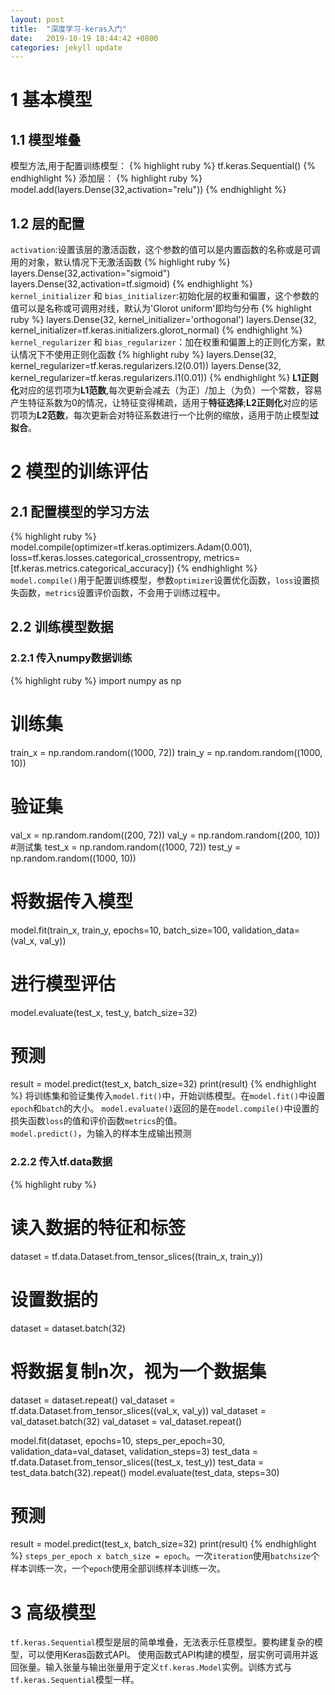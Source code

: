 ```yaml
---
layout: post
title:  "深度学习-keras入门"
date:   2019-10-19 18:44:42 +0800
categories: jekyll update
---
```

# 1 基本模型

## 1.1 模型堆叠
模型方法,用于配置训练模型：
{% highlight ruby %}
tf.keras.Sequential()
{% endhighlight %}
添加层：
{% highlight ruby %}
model.add(layers.Dense(32,activation="relu"))
{% endhighlight %}

## 1.2 层的配置
`activation`:设置该层的激活函数，这个参数的值可以是内置函数的名称或是可调用的对象，默认情况下无激活函数
{% highlight ruby %}
layers.Dense(32,activation="sigmoid")
layers.Dense(32,activation=tf.sigmoid)
{% endhighlight %}
`kernel_initializer` 和 `bias_initializer`:初始化层的权重和偏置，这个参数的值可以是名称或可调用对线，默认为'Glorot uniform'即均匀分布
{% highlight ruby %}
layers.Dense(32, kernel_initializer='orthogonal')
layers.Dense(32, kernel_initializer=tf.keras.initializers.glorot_normal)
{% endhighlight %}
`kernel_regularizer` 和 `bias_regularizer`：加在权重和偏置上的正则化方案，默认情况下不使用正则化函数
{% highlight ruby %}
layers.Dense(32, kernel_regularizer=tf.keras.regularizers.l2(0.01))
layers.Dense(32, kernel_regularizer=tf.keras.regularizers.l1(0.01))
{% endhighlight %}
**L1正则化**对应的惩罚项为**L1范数**,每次更新会减去（为正）/加上（为负）一个常数，容易产生特征系数为0的情况，让特征变得稀疏，适用于**特征选择**;**L2正则化**对应的惩罚项为**L2范数**，每次更新会对特征系数进行一个比例的缩放，适用于防止模型**过拟合**。

# 2 模型的训练评估
## 2.1 配置模型的学习方法
{% highlight ruby %}
model.compile(optimizer=tf.keras.optimizers.Adam(0.001),
             loss=tf.keras.losses.categorical_crossentropy,
             metrics=[tf.keras.metrics.categorical_accuracy])
{% endhighlight %}
`model.compile()`用于配置训练模型，参数`optimizer`设置优化函数，`loss`设置损失函数，`metrics`设置评价函数，不会用于训练过程中。
## 2.2 训练模型数据
### 2.2.1 传入numpy数据训练
{% highlight ruby %}
import numpy as np
# 训练集
train_x = np.random.random((1000, 72))
train_y = np.random.random((1000, 10))
# 验证集
val_x = np.random.random((200, 72))
val_y = np.random.random((200, 10))
#测试集
test_x = np.random.random((1000, 72))
test_y = np.random.random((1000, 10))
# 将数据传入模型
model.fit(train_x, train_y, epochs=10, batch_size=100,
          validation_data=(val_x, val_y))
# 进行模型评估
model.evaluate(test_x, test_y, batch_size=32)
# 预测
result = model.predict(test_x, batch_size=32)
print(result)
{% endhighlight %}
将训练集和验证集传入`model.fit()`中，开始训练模型。在`model.fit()`中设置`epoch`和`batch`的大小。
`model.evaluate()`返回的是在`model.compile()`中设置的损失函数`loss`的值和评价函数`metrics`的值。  
`model.predict()`，为输入的样本生成输出预测
### 2.2.2 传入tf.data数据
{% highlight ruby %}
# 读入数据的特征和标签
dataset = tf.data.Dataset.from_tensor_slices((train_x, train_y))
# 设置数据的
dataset = dataset.batch(32)
# 将数据复制n次，视为一个数据集
dataset = dataset.repeat()
val_dataset = tf.data.Dataset.from_tensor_slices((val_x, val_y))
val_dataset = val_dataset.batch(32)
val_dataset = val_dataset.repeat()

model.fit(dataset, epochs=10, steps_per_epoch=30,
          validation_data=val_dataset, validation_steps=3)
test_data = tf.data.Dataset.from_tensor_slices((test_x, test_y))
test_data = test_data.batch(32).repeat()
model.evaluate(test_data, steps=30)
# 预测
result = model.predict(test_x, batch_size=32)
print(result)
{% endhighlight %}
`steps_per_epoch x batch_size = epoch`。一次`iteration`使用`batchsize`个样本训练一次，一个`epoch`使用全部训练样本训练一次。  


# 3 高级模型
`tf.keras.Sequential`模型是层的简单堆叠，无法表示任意模型。要构建复杂的模型，可以使用Keras函数式API。
使用函数式API构建的模型，层实例可调用并返回张量。输入张量与输出张量用于定义`tf.keras.Model`实例。训练方式与`tf.keras.Sequential`模型一样。
